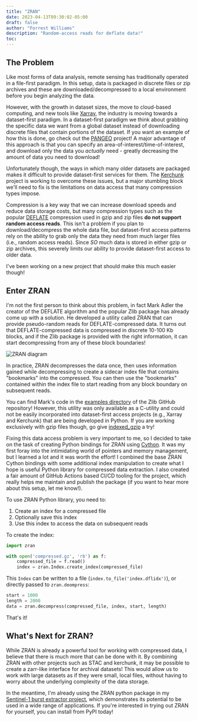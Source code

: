 ```yaml
---
title: "ZRAN"
date: 2023-04-13T09:30:02-05:00
draft: false
author: "Forrest Williams"
description: "Random-access reads for deflate data!"
toc: 
---
```

## The Problem
Like most forms of data analysis, remote sensing has traditionally operated in a file-first paradigm. In this setup, data is packaged in discrete files or zip archives and these are downloaded/decompressed to a local environment before you begin analyzing the data. 

However, with the growth in dataset sizes, the move to cloud-based computing, and new tools like [Xarray](https://docs.xarray.dev/en/stable/index.html), the industry is moving towards a dataset-first paradigm. In a dataset-first paradigm we think about grabbing the specific data we want from a global dataset instead of downloading discrete files that contain portions of the dataset. If you want an example of how this is done, go check out the [PANGEO](https://pangeo.io) project! A major advantage of this approach is that you can specify an area-of-interest/time-of-interest, and download only the data you *actually* need - greatly decreasing the amount of data you need to download!

Unfortunately though, the ways in which many older datasets are packaged makes it difficult to provide dataset-first services for them. The [Kerchunk](https://fsspec.github.io/kerchunk/) project is working to overcome these issues, but a major stumbling block we'll need to fix is the limitations on data access that many compression types impose.

Compression is a key way that we can increase download speeds and reduce data storage costs, but many compression types such as the popular [DEFLATE](https://www.rfc-editor.org/rfc/rfc1951) compression used in gzip and zip files **do not support random access reads**. This isn't a problem if you plan to download/decompress the whole data file, but dataset-first access patterns rely on the ability to grab only the data they need from much larger files (i.e., random access reads). Since *SO* much data is stored in either gzip or zip archives, this severely limits our ability to provide dataset-first access to older data.

I've been working on a new project that should make this much easier though!

## Enter ZRAN
I'm not the first person to think about this problem, in fact Mark Adler the creator of the DEFLATE algorithm and the popular Zlib package has already come up with a solution. He developed a utility called ZRAN that can provide pseudo-random reads for DEFLATE-compressed data. It turns out that DEFLATE-compressed data is compressed in discrete 10-100 Kb blocks, and if the Zlib package is provided with the right information, it can start decompressing from any of these block boundaries!

![ZRAN diagram](/zran.svg)

In practice, ZRAN decompresses the data once, then uses information gained while decompressing to create a sidecar index file that contains "bookmarks" into the compressed. You can then use the "bookmarks" contained within the index file to start reading from any block boundary on subsequent reads.

You can find Mark's code in the [examples directory](https://github.com/madler/zlib/tree/master/examples) of the Zlib GitHub repository! However, this utility was only available as a C-utility and could not be easily incorporated into dataset-first access projects (e.g., Xarray and Kerchunk) that are being developed in Python. If you are working exclusively with gzip files though, go give [indexed_gzip](https://github.com/pauldmccarthy/indexed_gzip) a try!

Fixing this data access problem is very important to me, so I decided to take on the task of creating Python bindings for ZRAN using [Cython](https://cython.org). It was my first foray into the intimidating world of pointers and memory management, but I learned a lot and it was worth the effort! I combined the base ZRAN Cython bindings with some additional index manipulation to create what I hope is useful Python library for compressed data extraction. I also created a fair amount of GitHub Actions based CI/CD tooling for the project, which really helps me maintain and publish the package (if you want to hear more about this setup, let me know!).

To use ZRAN Python library, you need to:

1. Create an index for a compressed file
2. Optionally save this index
3. Use this index to access the data on subsequent reads

To create the index:
```python
import zran

with open('compressed.gz', 'rb') as f:
    compressed_file = f.read()
    index = zran.Index.create_index(compressed_file)
```
This `Index` can be written to a file (`index.to_file('index.dflidx')`), or directly passed to `zran.deompress`:
```python
start = 1000
length = 2000
data = zran.decompress(compressed_file, index, start, length)
```

That's it!

## What's Next for ZRAN?

While ZRAN is already a powerful tool for working with compressed data, I believe that there is much more that can be done with it. By combining ZRAN with other projects such as STAC and kerchunk, it may be possible to create a zarr-like interface for archival datasets! This would allow us to work with large datasets as if they were small, local files, without having to worry about the underlying complexity of the data storage.

In the meantime, I'm already using the ZRAN python package in my [Sentinel-1 burst extractor project](https://github.com/forrestfwilliams/index_safe), which demonstrates its potential to be used in a wide range of applications. If you're interested in trying out ZRAN for yourself, you can install from PyPI today!
